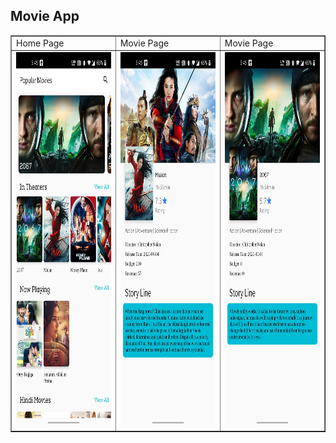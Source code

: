 <h2> Movie App </h2> 

<table border='1'>
  <tr>
    <td>Home Page</td>
     <td>Movie Page</td>
     <td>Movie Page</td>
  </tr>
  <tr>
    <td><img src="https://raw.githubusercontent.com/tulasireddytulasi/MovieApp/master/MovieApp1.jpg" width=280 height=600></td>
    <td><img src="https://raw.githubusercontent.com/tulasireddytulasi/MovieApp/master/MovieApp2.jpg" width=280 height=600></td>
    <td><img src="https://raw.githubusercontent.com/tulasireddytulasi/MovieApp/master/MovieApp3.jpg" width=280 height=600></td>
  </tr>
 </table>

